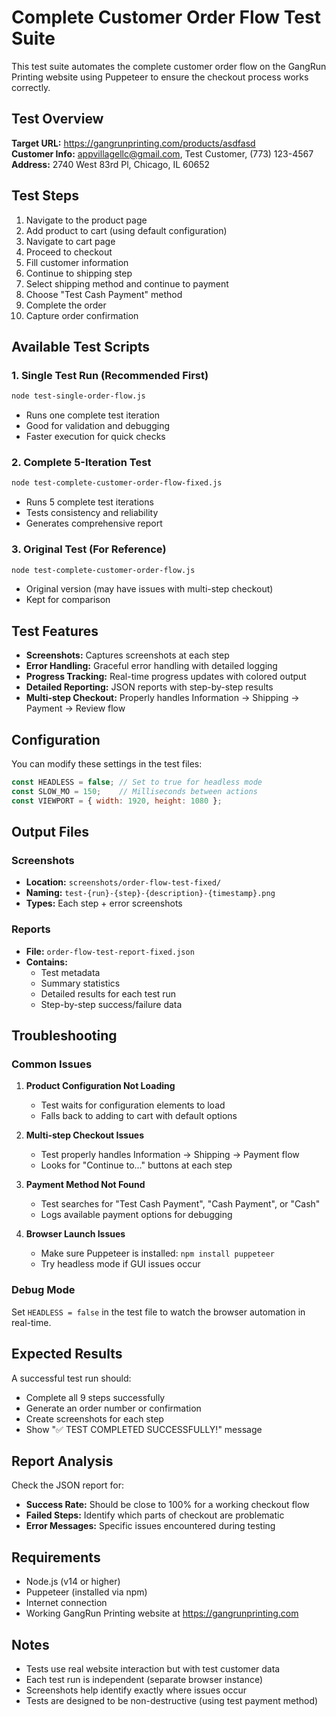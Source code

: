 # Complete Customer Order Flow Test Suite

This test suite automates the complete customer order flow on the GangRun Printing website using Puppeteer to ensure the checkout process works correctly.

## Test Overview

**Target URL:** https://gangrunprinting.com/products/asdfasd  
**Customer Info:** appvillagellc@gmail.com, Test Customer, (773) 123-4567  
**Address:** 2740 West 83rd Pl, Chicago, IL 60652

## Test Steps

1. Navigate to the product page
2. Add product to cart (using default configuration)
3. Navigate to cart page
4. Proceed to checkout
5. Fill customer information
6. Continue to shipping step
7. Select shipping method and continue to payment
8. Choose "Test Cash Payment" method
9. Complete the order
10. Capture order confirmation

## Available Test Scripts

### 1. Single Test Run (Recommended First)
```bash
node test-single-order-flow.js
```
- Runs one complete test iteration
- Good for validation and debugging
- Faster execution for quick checks

### 2. Complete 5-Iteration Test
```bash
node test-complete-customer-order-flow-fixed.js
```
- Runs 5 complete test iterations
- Tests consistency and reliability
- Generates comprehensive report

### 3. Original Test (For Reference)
```bash
node test-complete-customer-order-flow.js
```
- Original version (may have issues with multi-step checkout)
- Kept for comparison

## Test Features

- **Screenshots:** Captures screenshots at each step
- **Error Handling:** Graceful error handling with detailed logging
- **Progress Tracking:** Real-time progress updates with colored output
- **Detailed Reporting:** JSON reports with step-by-step results
- **Multi-step Checkout:** Properly handles Information → Shipping → Payment → Review flow

## Configuration

You can modify these settings in the test files:

```javascript
const HEADLESS = false; // Set to true for headless mode
const SLOW_MO = 150;    // Milliseconds between actions
const VIEWPORT = { width: 1920, height: 1080 };
```

## Output Files

### Screenshots
- **Location:** `screenshots/order-flow-test-fixed/`
- **Naming:** `test-{run}-{step}-{description}-{timestamp}.png`
- **Types:** Each step + error screenshots

### Reports
- **File:** `order-flow-test-report-fixed.json`
- **Contains:** 
  - Test metadata
  - Summary statistics
  - Detailed results for each test run
  - Step-by-step success/failure data

## Troubleshooting

### Common Issues

1. **Product Configuration Not Loading**
   - Test waits for configuration elements to load
   - Falls back to adding to cart with default options

2. **Multi-step Checkout Issues**
   - Test properly handles Information → Shipping → Payment flow
   - Looks for "Continue to..." buttons at each step

3. **Payment Method Not Found**
   - Test searches for "Test Cash Payment", "Cash Payment", or "Cash"
   - Logs available payment options for debugging

4. **Browser Launch Issues**
   - Make sure Puppeteer is installed: `npm install puppeteer`
   - Try headless mode if GUI issues occur

### Debug Mode

Set `HEADLESS = false` in the test file to watch the browser automation in real-time.

## Expected Results

A successful test run should:
- Complete all 9 steps successfully
- Generate an order number or confirmation
- Create screenshots for each step
- Show "✅ TEST COMPLETED SUCCESSFULLY!" message

## Report Analysis

Check the JSON report for:
- **Success Rate:** Should be close to 100% for a working checkout flow
- **Failed Steps:** Identify which parts of checkout are problematic
- **Error Messages:** Specific issues encountered during testing

## Requirements

- Node.js (v14 or higher)
- Puppeteer (installed via npm)
- Internet connection
- Working GangRun Printing website at https://gangrunprinting.com

## Notes

- Tests use real website interaction but with test customer data
- Each test run is independent (separate browser instance)
- Screenshots help identify exactly where issues occur
- Tests are designed to be non-destructive (using test payment method)